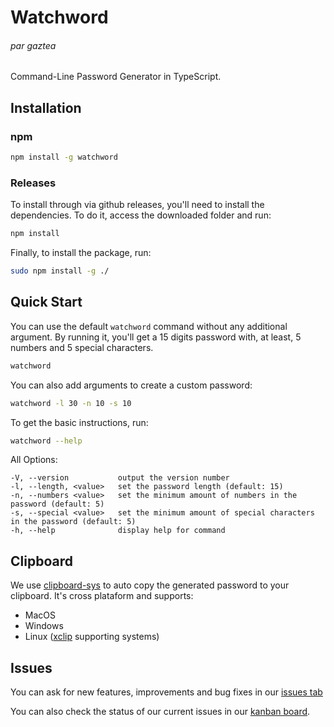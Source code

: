 # Watchword

###### par gaztea

Command-Line Password Generator in TypeScript.

## Installation

### npm
```sh
npm install -g watchword 
```
### Releases
To install through via github releases, you'll need to install the dependencies. To do it, access the downloaded folder and run:

```sh
npm install
```

Finally, to install the package, run:

```sh
sudo npm install -g ./
```

## Quick Start

You can use the default `watchword` command without any additional argument. By running it, you'll get a 15 digits password with, at least, 5 numbers and 5 special characters.

```sh
watchword
```

You can also add arguments to create a custom password:

```sh
watchword -l 30 -n 10 -s 10
```

To get the basic instructions, run:

```sh
watchword --help
```

All Options:

    -V, --version           output the version number
    -l, --length, <value>   set the password length (default: 15)
    -n, --numbers <value>   set the minimum amount of numbers in the password (default: 5)
    -s, --special <value>   set the minimum amount of special characters in the password (default: 5)
    -h, --help              display help for command

## Clipboard

We use [clipboard-sys](https://github.com/udarrr/clipboard-sys) to auto copy the generated password to your clipboard. It's cross plataform and supports:

- MacOS
- Windows
- Linux ([xclip](https://github.com/astrand/xclip) supporting systems)

## Issues

You can ask for new features, improvements and bug fixes in our [issues tab](https://github.com/allogaztea/watchword/issues)

You can also check the status of our current issues in our [kanban board](https://github.com/users/allogaztea/projects/1).
